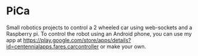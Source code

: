 # PiCa
Small robotics projects to control a 2 wheeled car using web-sockets and a Raspberry pi.
To control the robot using an Android phone, you can use my app at https://play.google.com/store/apps/details?id=centennialapps.fares.carcontroller or make your own.
